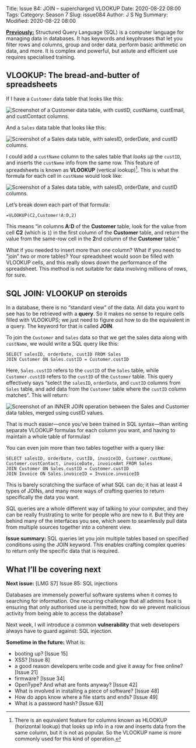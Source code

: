Title: Issue 84: JOIN – supercharged VLOOKUP
Date: 2020-08-22 08:00
Tags: 
Category: Season 7
Slug: issue084
Author: J S Ng
Summary: 
Modified: 2020-08-22 08:00

[**Previously:**](https://buttondown.email/laymansguide/archive/) Structured Query Language (SQL) is a computer language for managing data in databases. It has keywords and keyphrases that let you filter rows and columns, group and order data, perform basic arithmetic on data, and more. It is complex and powerful, but astute and efficient use requires specialised training.

## VLOOKUP: The bread-and-butter of spreadsheets

If I have a `Customer` data table that looks like this:

![Screenshot of a Customer data table, with custID, custName, custEmail, and custContact columns.]({attach}/season07/issue084/issue084_01.png)

And a `Sales` data table that looks like this:

![Screenshot of a Sales data table, with salesID, orderDate, and custID columns.]({attach}/season07/issue084/issue084_02.png)

I could add a `custName` column to the sales table that *looks up* the `custID`, and inserts the `custName` info from the same row. This feature of spreadsheets is known as **VLOOKUP** (vertical lookup)[^1]. This is what the formula for each cell in `custName` would look like:

[^1]: There is an equivalent feature for columns known as HLOOKUP (horizontal lookup) that looks up info in a row and inserts data from the same column, but it is not as popular. So the VLOOKUP name is more commonly used for this kind of operation.

![Screenshot of a Sales data table, with salesID, orderDate, and custID columns.]({attach}/season07/issue084/issue084_03.png)

Let’s break down each part of that formula:

`=VLOOKUP(C2,Customer!A:D,2)`

This means “in columns **A:D** of the **Customer** table, look for the value from cell **C2** (which is `1`) in the first column of the **Customer** table, and return the value from the same-row cell in the **2**nd column of the **Customer** table.”

What if you needed to insert more than one column? What if you need to “join” two or more tables? Your spreadsheet would soon be filled with VLOOKUP cells, and this really slows down the performance of the spreadsheet. This method is not suitable for data involving millions of rows, for sure.

## SQL JOIN: VLOOKUP on steroids

In a database, there is no “standard view” of the data. All data you want to see has to be retrieved with a **query**. So it makes no sense to require cells filled with VLOOKUPS; we just need to figure out how to do the equivalent in a query. The keyword for that is called **JOIN**.

To join the `Customer` and `Sales` data so that we get the sales data along with `custName`, we would write a SQL query like this:

```
SELECT salesID, orderDate, custID FROM Sales
JOIN Customer ON Sales.custID = Customer.custID
```

Here, `Sales.custID` refers to the `custID` of the `Sales` table, while `Customer.custID` refers to the `custID` of the `Customer` table. This query effectively says “select the `salesID`, `orderDate`, and `custID` columns from `Sales` table, and add data from the `Customer` table where the `custID` column matches”. This will return:

![Screenshot of an INNER JOIN operation between the Sales and Customer data tables, merged using custID values.]({attach}/season07/issue084/issue084_04.png)

That is much easier—once you’ve been trained in SQL syntax—than writing separate VLOOKUP formulas for each column you want, and having to maintain a whole table of formulas!

You can even join more than two tables together with a query like:

```
SELECT salesID, orderDate, custID, invoiceID, Customer.custName, Customer.custContact, invoiceDate, invoiceAmt FROM Sales
JOIN Customer ON Sales.custID = Customer.custID
JOIN Invoice ON Sales.invoiceID = Invoice.invoiceID
```

This is barely scratching the surface of what SQL can do; it has at least 4 types of JOINs, and many more ways of crafting queries to return specifically the data you want.

SQL queries are a whole different way of talking to your computer, and they can be really frustrating to write for people who are new to it. But they are behind many of the interfaces you see, which seem to seamlessly pull data from multiple sources together into a coherent view.

**Issue summary:** SQL queries let you join multiple tables based on specified conditions using the JOIN keyword. This enables crafting complex queries to return only the specific data that is required.

## What I’ll be covering next

**Next issue:** [LMG S7] Issue 85: SQL injections

Databases are immensely powerful software systems when it comes to searching for information. One recurring challenge that all admins face is ensuring that only authorised use is permitted; how do we prevent malicious activity from being able to access the database?

Next week, I will introduce a common **vulnerability** that web developers always have to guard against: SQL injection.

**Sometime in the future:** What is:

- booting up? [Issue 15]
- XSS? [Issue 8]
- a good reason developers write code and give it away for free online? [Issue 21]
- firmware? [Issue 34]
- OpenType? And what are fonts anyway? [Issue 42]
- What is involved in installing a piece of software? [Issue 48]
- How do apps know where a file starts and ends? [Issue 49]
- What is a password hash? [Issue 63]
